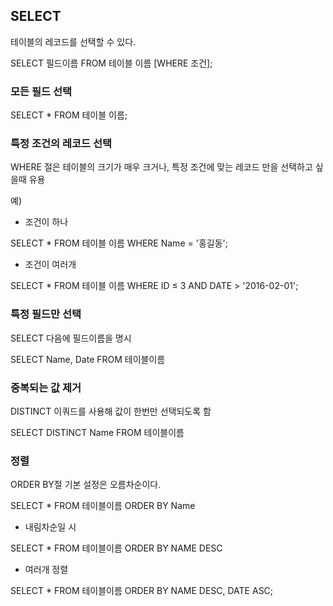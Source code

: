 ## SELECT

테이블의 레코드를 선택할 수 있다.

SELECT 필드이름 FROM 테이블 이름 [WHERE 조건];

### 모든 필드 선택

SELECT * FROM 테이블 이름;

### 특정 조건의 레코드 선택

WHERE 절은 테이블의 크기가 매우 크거나, 특정 조건에 맞는 레코드 만을 선택하고 싶을때 유용

예)

- 조건이 하나

SELECT * FROM 테이블 이름 WHERE Name = '홍길동';

- 조건이 여러개

SELECT * FROM 테이블 이름 WHERE ID ≤ 3 AND DATE > '2016-02-01';

 

### 특정 필드만 선택

SELECT 다음에 필드이름을 명시

SELECT Name, Date FROM 테이블이름

### 중복되는 값 제거

DISTINCT 이쿼드를 사용해 값이 한번만 선택되도록 함

SELECT DISTINCT Name FROM 테이블이름

### 정렬

ORDER BY절 기본 설정은 오름차순이다.

SELECT * FROM 테이블이름 ORDER BY Name

- 내림차순일 시

SELECT * FROM 테이블이름 ORDER BY NAME DESC

- 여러개 정렬

SELECT * FROM 테이블이름 ORDER BY NAME DESC, DATE ASC;
